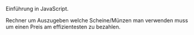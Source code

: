 Einführung in JavaScript.

Rechner um Auszugeben welche Scheine/Münzen man verwenden muss um einen Preis am effizientesten zu bezahlen.

